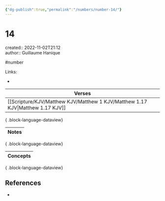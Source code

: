 ```yaml
---
{"dg-publish":true,"permalink":"/numbers/number-14/"}
---
```


# 14

created:: 2022-11-02T21:12  
author:: Guillaume Hanique

#number

Links:

- 

| Verses                                                                            |
| --------------------------------------------------------------------------------- |
| [[Scripture/KJV/Matthew KJV/Matthew 1 KJV/Matthew 1.17 KJV\|Matthew 1.17 KJV]] |

{ .block-language-dataview}

| Notes |
| ----- |

{ .block-language-dataview}

| Concepts |
| -------- |

{ .block-language-dataview}

## References

- 
